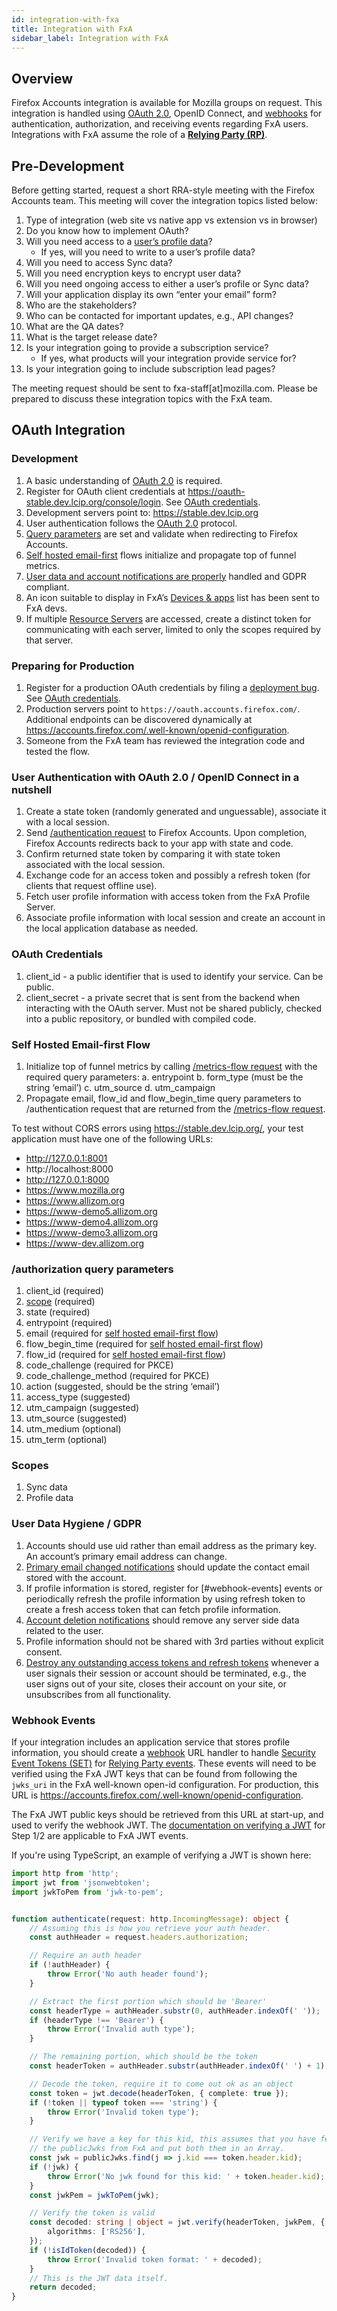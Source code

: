 ```yaml
---
id: integration-with-fxa
title: Integration with FxA
sidebar_label: Integration with FxA
---
```


## Overview

Firefox Accounts integration is available for Mozilla groups on request. This integration is handled using [OAuth 2.0][oauth], OpenID Connect, and [webhooks][webhook] for authentication, authorization, and receiving events regarding FxA users. Integrations with FxA assume the role of a [**Relying Party (RP)**][relying-party].

## Pre-Development

Before getting started, request a short RRA-style meeting with the Firefox Accounts team. This meeting will cover the integration topics listed below:

1. Type of integration (web site vs native app vs extension vs in browser)
2. Do you know how to implement OAuth?
3. Will you need access to a [user’s profile data][profile-data]?
   - If yes, will you need to write to a user’s profile data?
4. Will you need to access Sync data?
5. Will you need encryption keys to encrypt user data?
6. Will you need ongoing access to either a user’s profile or Sync data?
7. Will your application display its own “enter your email” form?
8. Who are the stakeholders?
9. Who can be contacted for important updates, e.g., API changes?
10. What are the QA dates?
11. What is the target release date?
12. Is your integration going to provide a subscription service?
    - If yes, what products will your integration provide service for?
13. Is your integration going to include subscription lead pages?

The meeting request should be sent to fxa-staff[at]mozilla.com. Please be prepared to discuss these integration topics with the FxA team.

## OAuth Integration

### Development

1. A basic understanding of [OAuth 2.0][oauth] is required.
2. Register for OAuth client credentials at https://oauth-stable.dev.lcip.org/console/login. See [OAuth credentials](#oauth-credentials).
3. Development servers point to: https://stable.dev.lcip.org
4. User authentication follows the [OAuth 2.0][oauth] protocol.
5. [Query parameters](#authorization-query-parameters) are set and validate when redirecting to Firefox Accounts.
6. [Self hosted email-first](#self-hosted-email-first-flow) flows initialize and propagate top of funnel metrics.
7. [User data and account notifications are properly](#user-data-hygiene-gdpr) handled and GDPR compliant.
8. An icon suitable to display in FxA’s [Devices & apps][devices-and-apps] list has been sent to FxA devs.
9. If multiple [Resource Servers][resource server] are accessed, create a distinct token for communicating with each server, limited to only the scopes required by that server.

### Preparing for Production

1. Register for a production OAuth credentials by filing a [deployment bug][deployment-bug]. See [OAuth credentials](#oauth-credentials).
2. Production servers point to `https://oauth.accounts.firefox.com/`. Additional endpoints can be discovered dynamically at https://accounts.firefox.com/.well-known/openid-configuration.
3. Someone from the FxA team has reviewed the integration code and tested the flow.

### User Authentication with OAuth 2.0 / OpenID Connect in a nutshell

1. Create a state token (randomly generated and unguessable), associate it with a local session.
2. Send [/authentication request](#authorization-query-parameters) to Firefox Accounts. Upon completion, Firefox Accounts redirects back to your app with state and code.
3. Confirm returned state token by comparing it with state token associated with the local session.
4. Exchange code for an access token and possibly a refresh token (for clients that request offline use).
5. Fetch user profile information with access token from the FxA Profile Server.
6. Associate profile information with local session and create an account in the local application database as needed.

### OAuth Credentials

1. client_id - a public identifier that is used to identify your service. Can be public.
2. client_secret - a private secret that is sent from the backend when interacting with the OAuth server. Must not be shared publicly, checked into a public repository, or bundled with compiled code.

### Self Hosted Email-first Flow

1. Initialize top of funnel metrics by calling [/metrics-flow request][metrics-flow-request] with the required query parameters:
   a. entrypoint
   b. form_type (must be the string ‘email’)
   c. utm_source
   d. utm_campaign
2. Propagate email, flow_id and flow_begin_time query parameters to /authentication request that are returned from the [/metrics-flow request][metrics-flow-request].

To test without CORS errors using https://stable.dev.lcip.org/, your test application must have one of the following URLs:

- http://127.0.0.1:8001
- http://localhost:8000
- http://127.0.0.1:8000
- https://www.mozilla.org
- https://www.allizom.org
- https://www-demo5.allizom.org
- https://www-demo4.allizom.org
- https://www-demo3.allizom.org
- https://www-dev.allizom.org

### /authorization query parameters

1. client_id (required)
2. [scope](#scopes) (required)
3. state (required)
4. entrypoint (required)
5. email (required for [self hosted email-first flow](#self-hosted-email-first-flow))
6. flow_begin_time (required for [self hosted email-first flow](#self-hosted-email-first-flow))
7. flow_id (required for [self hosted email-first flow](#self-hosted-email-first-flow))
8. code_challenge (required for PKCE)
9. code_challenge_method (required for PKCE)
10. action (suggested, should be the string ‘email’)
11. access_type (suggested)
12. utm_campaign (suggested)
13. utm_source (suggested)
14. utm_medium (optional)
15. utm_term (optional)

### Scopes

1. Sync data
2. Profile data

### User Data Hygiene / GDPR

1. Accounts should use uid rather than email address as the primary key. An account’s primary email address can change.
2. [Primary email changed notifications](https://github.com/mozilla/fxa-auth-server/blob/master/docs/service_notifications.md#change-of-primary-email-address-event) should update the contact email stored with the account.
3. If profile information is stored, register for [#webhook-events] events or periodically refresh the profile information by using refresh token to create a fresh access token that can fetch profile information.
4. [Account deletion notifications](https://github.com/mozilla/fxa-auth-server/blob/master/docs/service_notifications.md#account-deletion-event) should remove any server side data related to the user.
5. Profile information should not be shared with 3rd parties without explicit consent.
6. [Destroy any outstanding access tokens and refresh tokens](https://github.com/mozilla/fxa-auth-server/blob/master/fxa-oauth-server/docs/api.md#post-v1destroy) whenever a user signals their session or account should be terminated, e.g., the user signs out of your site, closes their account on your site, or unsubscribes from all functionality.

### Webhook Events

If your integration includes an application service that stores profile information, you should create a [webhook] URL handler to handle [Security Event Tokens (SET)][set] for [Relying Party events][rp events]. These events will need to be verified using the FxA JWT keys that can be found from following the `jwks_uri` in the FxA well-known open-id configuration. For production, this URL is https://accounts.firefox.com/.well-known/openid-configuration.

The FxA JWT public keys should be retrieved from this URL at start-up, and used to verify the webhook JWT. The [documentation on verifying a JWT](https://docs.aws.amazon.com/cognito/latest/developerguide/amazon-cognito-user-pools-using-tokens-verifying-a-jwt.html) for Step 1/2 are applicable to FxA JWT events.

If you're using TypeScript, an example of verifying a JWT is shown here:

```typescript
import http from 'http';
import jwt from 'jsonwebtoken';
import jwkToPem from 'jwk-to-pem';


function authenticate(request: http.IncomingMessage): object {
    // Assuming this is how you retrieve your auth header.
    const authHeader = request.headers.authorization;

    // Require an auth header
    if (!authHeader) {
        throw Error('No auth header found');
    }

    // Extract the first portion which should be 'Bearer'
    const headerType = authHeader.substr(0, authHeader.indexOf(' '));
    if (headerType !== 'Bearer') {
        throw Error('Invalid auth type');
    }

    // The remaining portion, which should be the token
    const headerToken = authHeader.substr(authHeader.indexOf(' ') + 1);

    // Decode the token, require it to come out ok as an object
    const token = jwt.decode(headerToken, { complete: true });
    if (!token || typeof token === 'string') {
        throw Error('Invalid token type');
    }

    // Verify we have a key for this kid, this assumes that you have fetched
    // the publicJwks from FxA and put both them in an Array.
    const jwk = publicJwks.find(j => j.kid === token.header.kid);
    if (!jwk) {
        throw Error('No jwk found for this kid: ' + token.header.kid);
    }
    const jwkPem = jwkToPem(jwk);

    // Verify the token is valid
    const decoded: string | object = jwt.verify(headerToken, jwkPem, {
        algorithms: ['RS256'],
    });
    if (!isIdToken(decoded)) {
        throw Error('Invalid token format: ' + decoded);
    }
    // This is the JWT data itself.
    return decoded;
}
```


[resource server]: https://www.oauth.com/oauth2-servers/the-resource-server/
[relying-party]: https://en.wikipedia.org/wiki/Relying_party
[rp events]: https://github.com/mozilla/fxa/tree/master/packages/fxa-event-broker#relying-party-event-format
[metrics-flow-request]: https://mozilla.github.io/application-services/docs/accounts/metrics.html#self-hosted-email-forms-and-metrics-tracking-aka-the-fxa-email-first-flow
[deployment-bug]: https://bugzilla.mozilla.org/enter_bug.cgi?assigned_to=nobody%40mozilla.org&bug_ignored=0&bug_severity=normal&bug_status=NEW&cf_fx_iteration=---&cf_fx_points=---&cf_status_firefox65=---&cf_status_firefox66=---&cf_status_firefox67=---&cf_status_firefox_esr60=---&cf_tracking_firefox65=---&cf_tracking_firefox66=---&cf_tracking_firefox67=---&cf_tracking_firefox_esr60=---&cf_tracking_firefox_relnote=---&component=Operations%3A%20Deployment%20Requests&contenttypemethod=list&contenttypeselection=text%2Fplain&defined_groups=1&flag_type-37=X&flag_type-5=X&flag_type-607=X&flag_type-708=X&flag_type-721=X&flag_type-737=X&flag_type-748=X&flag_type-787=X&flag_type-800=X&flag_type-803=X&flag_type-846=X&flag_type-864=X&flag_type-929=X&flag_type-935=X&form_name=enter_bug&groups=mozilla-employee-confidential&maketemplate=Remember%20values%20as%20bookmarkable%20template&op_sys=Unspecified&priority=--&product=Cloud%20Services&rep_platform=Unspecified&target_milestone=---&version=unspecified
[devices-and-apps]: https://accounts.firefox.com/settings/clients
[profile-data]: https://mozilla.github.io/application-services/docs/accounts/faq.html#what-information-does-firefox-accounts-store-about-the-user
[oauth]: https://auth0.com/docs/protocols/oauth2
[webhook]: https://en.wikipedia.org/wiki/Webhook
[set]: https://tools.ietf.org/html/rfc8417
